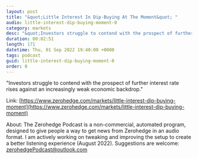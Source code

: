 ```yaml
---
layout: post
title: "&quot;Little Interest In Dip-Buying At The Moment&quot; "
audio: little-interest-dip-buying-moment-0
category: markets
desc: "&quot;Investors struggle to contend with the prospect of further interest rate rises against an increasingly weak economic backdrop.&quot;"
duration: 00:02:51
length: 171
datetime: Thu, 01 Sep 2022 19:40:00 +0000
tags: podcast
guid: little-interest-dip-buying-moment-0
order: 0
---
```

&quot;Investors struggle to contend with the prospect of further interest rate rises against an increasingly weak economic backdrop.&quot;

Link: [https://www.zerohedge.com/markets/little-interest-dip-buying-moment](https://www.zerohedge.com/markets/little-interest-dip-buying-moment)

About: The Zerohedge Podcast is a non-commercial, automated program, designed to give people a way to get news from Zerohedge in an audio format.  I am actively working on tweaking and improving the setup to create a better listening experience (August 2022).  Suggestions are welcome: [zerohedgePodcast@outlook.com](mailto:zerohedgePodcast@outlook.com)